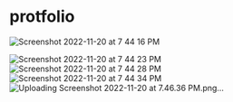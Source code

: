 # protfolio

![Screenshot 2022-11-20 at 7 44 16 PM](https://user-images.githubusercontent.com/69357545/202907131-84c841e3-5af9-4350-9704-673b7e98e8cb.png)

![Screenshot 2022-11-20 at 7 44 23 PM](https://user-images.githubusercontent.com/69357545/202907234-76f395ac-fc72-4ee4-8bab-fe3e73734dd7.png)
![Screenshot 2022-11-20 at 7 44 28 PM](https://user-images.githubusercontent.com/69357545/202907236-31012ccd-6325-48fd-8a69-c785ef0d3730.png)
![Screenshot 2022-11-20 at 7 44 34 PM](https://user-images.githubusercontent.com/69357545/202907243-93d7c52d-fde2-45e7-ade5-e61943b7b103.png)
![Uploading Screenshot 2022-11-20 at 7.46.36 PM.png…]()
